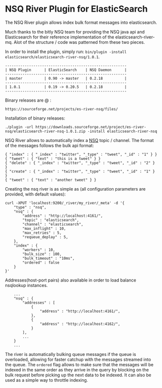 NSQ River Plugin for ElasticSearch
==================================

The NSQ River plugin allows index bulk format messages into elasticsearch.

Much thanks to the bitly NSQ team for providing the NSQ java api and Elasticsearch for their reference implementation of the elasticsearch-river-mq.
Alot of the structure / code was patterned from these two pieces.

In order to install the plugin, simply run: `bin/plugin -install elasticsearch/elasticsearch-river-nsq/1.0.1`.

    --------------------------------------------------------
    | NSQ Plugin      | ElasticSearch    | NSQ Daemon      |
    --------------------------------------------------------
    | master          | 0.90 -> master   | 0.2.18          |
    --------------------------------------------------------
    | 1.0.1           | 0.19 -> 0.20.5   | 0.2.18          |
    --------------------------------------------------------

Binary releases are @ :

    https://sourceforge.net/projects/es-river-nsq/files/

Installation of binary releases:

    ./plugin -url https://downloads.sourceforge.net/project/es-river-nsq/elasticsearch-river-nsq-1.0.1.zip -install elasticsearch-river-nsq

NSQ River allows to automatically index a [NSQ](https://github.com/bitly/nsq) topic / channel. The format of the messages follows the bulk api format:

	{ "index" : { "_index" : "twitter", "_type" : "tweet", "_id" : "1" } }
	{ "tweet" : { "text" : "this is a tweet" } }
	{ "delete" : { "_index" : "twitter", "_type" : "tweet", "_id" : "2" } }
	{ "create" : { "_index" : "twitter", "_type" : "tweet", "_id" : "1" } }
	{ "tweet" : { "text" : "another tweet" } }    

Creating the nsq river is as simple as (all configuration parameters are provided, with default values):

    curl -XPUT 'localhost:9200/_river/my_river/_meta' -d '{
        "type" : "nsq",
        "nsq" : {
            "address" : "http://localhost:4161/",
            "topic" : "elasticsearch",
            "channel" : "elasticsearch",
            "max_inflight" : 10,
            "max_retries" : 5,
            "requeue_deplay" : 5,
        },
        "index" : {
            "workers" : 10,
            "bulk_size" : 100,
            "bulk_timeout" : "10ms",
            "ordered" : false
        }
    }'

Addresses(host-port pairs) also available in order to load balance nsqlookup instances.
	
		...
	    "nsq" : {
	    	"addresses" : [
	        	{
	        		"address" : "http://localhost:4161/",
	        	},
	        	{
	        		"address" : "http://localhost:4162/",
	        	}
	        ],
	        ...
		}
		...

The river is automatically bulking queue messages if the queue is overloaded, allowing for faster catchup with the messages streamed into the queue. The `ordered` flag allows to make sure that the messages will be indexed in the same order as they arrive in the query by blocking on the bulk request before picking up the next data to be indexed. It can also be used as a simple way to throttle indexing.